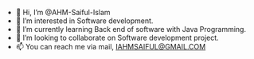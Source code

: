 - 👋 Hi, I’m @AHM-Saiful-Islam
- 👀 I’m interested in Software development.
- 🌱 I’m currently learning Back end of software with Java Programming.
- 💞️ I’m looking to collaborate on Software development project.
- 📫 You can reach me via mail, IAHMSAIFUL@GMAIL.COM

<!---
AHM-Saiful-Islam/AHM-Saiful-Islam is a ✨ special ✨ repository because its `README.md` (this file) appears on your GitHub profile.
You can click the Preview link to take a look at your changes.
--->
